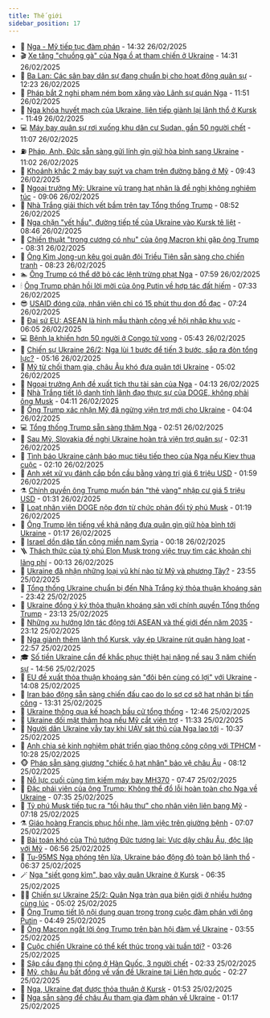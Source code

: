 ```yaml
---
title: Thế giới
sidebar_position: 17
---
```


<!-- dantri-the-gioi:START -->
- 🌋 [Nga - Mỹ tiếp tục đàm phán](https://dantri.com.vn/the-gioi/nga-my-tiep-tuc-dam-phan-20250226190045442.htm) - 14:32 26/02/2025
- 🎬 [Xe tăng &quot;chuồng gà&quot; của Nga ồ ạt tham chiến ở Ukraine](https://dantri.com.vn/the-gioi/xe-tang-chuong-ga-cua-nga-o-at-tham-chien-o-ukraine-20250226161848404.htm) - 14:31 26/02/2025
- 🧰 [Ba Lan: Các sân bay dân sự đang chuẩn bị cho hoạt động quân sự](https://dantri.com.vn/the-gioi/ba-lan-cac-san-bay-dan-su-dang-chuan-bi-cho-hoat-dong-quan-su-20250226173330741.htm) - 12:23 26/02/2025
- 🌋 [Pháp bắt 2 nghi phạm ném bom xăng vào Lãnh sự quán Nga](https://dantri.com.vn/the-gioi/phap-bat-2-nghi-pham-nem-bom-xang-vao-lanh-su-quan-nga-20250226183954148.htm) - 11:51 26/02/2025
- 🗽 [Nga khóa huyết mạch của Ukraine, liên tiếp giành lại lãnh thổ ở Kursk](https://dantri.com.vn/the-gioi/nga-khoa-huyet-mach-cua-ukraine-lien-tiep-gianh-lai-lanh-tho-o-kursk-20250226181552808.htm) - 11:49 26/02/2025
- 💻 [Máy bay quân sự rơi xuống khu dân cư Sudan, gần 50 người chết](https://dantri.com.vn/the-gioi/may-bay-quan-su-roi-xuong-khu-dan-cu-sudan-gan-50-nguoi-chet-20250226175619381.htm) - 11:07 26/02/2025
- ⛽️ [Pháp, Anh, Đức sẵn sàng gửi lính gìn giữ hòa bình sang Ukraine](https://dantri.com.vn/the-gioi/phap-anh-duc-san-sang-gui-linh-gin-giu-hoa-binh-sang-ukraine-20250226172250941.htm) - 11:02 26/02/2025
- 🤩 [Khoảnh khắc 2 máy bay suýt va chạm trên đường băng ở Mỹ](https://dantri.com.vn/the-gioi/khoanh-khac-2-may-bay-suyt-va-cham-tren-duong-bang-o-my-20250226153129011.htm) - 09:43 26/02/2025
- 🧐 [Ngoại trưởng Mỹ: Ukraine vũ trang hạt nhân là đề nghị không nghiêm túc](https://dantri.com.vn/the-gioi/ngoai-truong-my-ukraine-vu-trang-hat-nhan-la-de-nghi-khong-nghiem-tuc-20250226155053175.htm) - 09:06 26/02/2025
- 🎊 [Nhà Trắng giải thích vết bầm trên tay Tổng thống Trump](https://dantri.com.vn/the-gioi/nha-trang-giai-thich-vet-bam-tren-tay-tong-thong-trump-20250226153317342.htm) - 08:52 26/02/2025
- 📝 [Nga chặn &quot;yết hầu&quot;, đường tiếp tế của Ukraine vào Kursk tê liệt](https://dantri.com.vn/the-gioi/nga-chan-yet-hau-duong-tiep-te-cua-ukraine-vao-kursk-te-liet-20250226152730610.htm) - 08:46 26/02/2025
- 🤡 [Chiến thuật &quot;trong cương có nhu&quot; của ông Macron khi gặp ông Trump](https://dantri.com.vn/the-gioi/chien-thuat-trong-cuong-co-nhu-cua-ong-macron-khi-gap-ong-trump-20250226150238692.htm) - 08:31 26/02/2025
- 🥷 [Ông Kim Jong-un kêu gọi quân đội Triều Tiên sẵn sàng cho chiến tranh](https://dantri.com.vn/the-gioi/ong-kim-jong-un-keu-goi-quan-doi-trieu-tien-san-sang-cho-chien-tranh-20250226151236926.htm) - 08:23 26/02/2025
- 🏊 [Ông Trump có thể dỡ bỏ các lệnh trừng phạt Nga](https://dantri.com.vn/the-gioi/ong-trump-co-the-do-bo-cac-lenh-trung-phat-nga-20250226145727654.htm) - 07:59 26/02/2025
- 🕯 [Ông Trump phản hồi lời mời của ông Putin về hợp tác đất hiếm](https://dantri.com.vn/the-gioi/ong-trump-phan-hoi-loi-moi-cua-ong-putin-ve-hop-tac-dat-hiem-20250226142655722.htm) - 07:33 26/02/2025
- 😎 [USAID đóng cửa, nhân viên chỉ có 15 phút thu dọn đồ đạc](https://dantri.com.vn/the-gioi/usaid-dong-cua-nhan-vien-chi-co-15-phut-thu-don-do-dac-20250226141703533.htm) - 07:24 26/02/2025
- 🌈 [Đại sứ EU: ASEAN là hình mẫu thành công về hội nhập khu vực](https://dantri.com.vn/the-gioi/dai-su-eu-asean-la-hinh-mau-thanh-cong-ve-hoi-nhap-khu-vuc-20250226121534649.htm) - 06:05 26/02/2025
- 💻 [Bệnh lạ khiến hơn 50 người ở Congo tử vong](https://dantri.com.vn/the-gioi/benh-la-khien-hon-50-nguoi-o-congo-tu-vong-20250226122903740.htm) - 05:43 26/02/2025
- 🤖 [Chiến sự Ukraine 26/2: Nga lùi 1 bước để tiến 3 bước, sắp ra đòn tổng lực?](https://dantri.com.vn/the-gioi/chien-su-ukraine-262-nga-lui-1-buoc-de-tien-3-buoc-sap-ra-don-tong-luc-20250226111201264.htm) - 05:16 26/02/2025
- 🦏 [Mỹ từ chối tham gia, châu Âu khó đưa quân tới Ukraine](https://dantri.com.vn/the-gioi/my-tu-choi-tham-gia-chau-au-kho-dua-quan-toi-ukraine-20250226114834287.htm) - 05:02 26/02/2025
- 🌁 [Ngoại trưởng Anh đề xuất tịch thu tài sản của Nga](https://dantri.com.vn/the-gioi/ngoai-truong-anh-de-xuat-tich-thu-tai-san-cua-nga-20250226110753104.htm) - 04:13 26/02/2025
- 🐘 [Nhà Trắng tiết lộ danh tính lãnh đạo thực sự của DOGE, không phải ông Musk](https://dantri.com.vn/the-gioi/nha-trang-tiet-lo-danh-tinh-lanh-dao-thuc-su-cua-doge-khong-phai-ong-musk-20250226110008410.htm) - 04:11 26/02/2025
- 🥷 [Ông Trump xác nhận Mỹ đã ngừng viện trợ mới cho Ukraine](https://dantri.com.vn/the-gioi/ong-trump-xac-nhan-my-da-ngung-vien-tro-moi-cho-ukraine-20250226110411467.htm) - 04:04 26/02/2025
- 💻 [Tổng thống Trump sẵn sàng thăm Nga](https://dantri.com.vn/the-gioi/tong-thong-trump-san-sang-tham-nga-20250226075429493.htm) - 02:51 26/02/2025
- 🎡 [Sau Mỹ, Slovakia đề nghị Ukraine hoàn trả viện trợ quân sự](https://dantri.com.vn/the-gioi/sau-my-slovakia-de-nghi-ukraine-hoan-tra-vien-tro-quan-su-20250226092816370.htm) - 02:31 26/02/2025
- 🧰 [Tình báo Ukraine cảnh báo mục tiêu tiếp theo của Nga nếu Kiev thua cuộc](https://dantri.com.vn/the-gioi/tinh-bao-ukraine-canh-bao-muc-tieu-tiep-theo-cua-nga-neu-kiev-thua-cuoc-20250226085234303.htm) - 02:10 26/02/2025
- 🥸 [Anh xét xử vụ đánh cắp bồn cầu bằng vàng trị giá 6 triệu USD](https://dantri.com.vn/the-gioi/anh-xet-xu-vu-danh-cap-bon-cau-bang-vang-tri-gia-6-trieu-usd-20250226083437326.htm) - 01:59 26/02/2025
- ⚗️ [Chính quyền ông Trump muốn bán &quot;thẻ vàng&quot; nhập cư giá 5 triệu USD](https://dantri.com.vn/the-gioi/chinh-quyen-ong-trump-muon-ban-the-vang-nhap-cu-gia-5-trieu-usd-20250226074111720.htm) - 01:31 26/02/2025
- 🌮 [Loạt nhân viên DOGE nộp đơn từ chức phản đối tỷ phú Musk](https://dantri.com.vn/the-gioi/loat-nhan-vien-doge-nop-don-tu-chuc-phan-doi-ty-phu-musk-20250226074722761.htm) - 01:19 26/02/2025
- 🎃 [Ông Trump lên tiếng về khả năng đưa quân gìn giữ hòa bình tới Ukraine](https://dantri.com.vn/the-gioi/ong-trump-len-tieng-ve-kha-nang-dua-quan-gin-giu-hoa-binh-toi-ukraine-20250226072603755.htm) - 01:17 26/02/2025
- 💫 [Israel dồn dập tấn công miền nam Syria](https://dantri.com.vn/the-gioi/israel-don-dap-tan-cong-mien-nam-syria-20250226071520841.htm) - 00:18 26/02/2025
- 🪜 [Thách thức của tỷ phú Elon Musk trong việc truy tìm các khoản chi lãng phí](https://dantri.com.vn/the-gioi/thach-thuc-cua-ty-phu-elon-musk-trong-viec-truy-tim-cac-khoan-chi-lang-phi-20250225150833037.htm) - 00:13 26/02/2025
- 🌋 [Ukraine đã nhận những loại vũ khí nào từ Mỹ và phương Tây?](https://dantri.com.vn/the-gioi/ukraine-da-nhan-nhung-loai-vu-khi-nao-tu-my-va-phuong-tay-20250218214003347.htm) - 23:55 25/02/2025
- 🦏 [Tổng thống Ukraine chuẩn bị đến Nhà Trắng ký thỏa thuận khoáng sản](https://dantri.com.vn/the-gioi/tong-thong-ukraine-chuan-bi-den-nha-trang-ky-thoa-thuan-khoang-san-20250226063630249.htm) - 23:42 25/02/2025
- 👀 [Ukraine đồng ý ký thỏa thuận khoáng sản với chính quyền Tổng thống Trump](https://dantri.com.vn/the-gioi/ukraine-dong-y-ky-thoa-thuan-khoang-san-voi-chinh-quyen-tong-thong-trump-20250226055755585.htm) - 23:13 25/02/2025
- 🧰 [Những xu hướng lớn tác động tới ASEAN và thế giới đến năm 2035](https://dantri.com.vn/the-gioi/nhung-xu-huong-lon-tac-dong-toi-asean-va-the-gioi-den-nam-2035-20250226000140060.htm) - 23:12 25/02/2025
- 🚀 [Nga giành thêm lãnh thổ Kursk, vây ép Ukraine rút quân hàng loạt](https://dantri.com.vn/the-gioi/nga-gianh-them-lanh-tho-kursk-vay-ep-ukraine-rut-quan-hang-loat-20250226004434623.htm) - 22:57 25/02/2025
- 🎓 [Số tiền Ukraine cần để khắc phục thiệt hại nặng nề sau 3 năm chiến sự](https://dantri.com.vn/the-gioi/so-tien-ukraine-can-de-khac-phuc-thiet-hai-nang-ne-sau-3-nam-chien-su-20250225214212328.htm) - 14:56 25/02/2025
- 🥸 [EU đề xuất thỏa thuận khoáng sản &quot;đôi bên cùng có lợi&quot; với Ukraine](https://dantri.com.vn/the-gioi/eu-de-xuat-thoa-thuan-khoang-san-doi-ben-cung-co-loi-voi-ukraine-20250225205702629.htm) - 14:08 25/02/2025
- 🦅 [Iran báo động sẵn sàng chiến đấu cao do lo sợ cơ sở hạt nhân bị tấn công](https://dantri.com.vn/the-gioi/iran-bao-dong-san-sang-chien-dau-cao-do-lo-so-co-so-hat-nhan-bi-tan-cong-20250225201918620.htm) - 13:31 25/02/2025
- 🤭 [Ukraine thông qua kế hoạch bầu cử tổng thống](https://dantri.com.vn/the-gioi/ukraine-thong-qua-ke-hoach-bau-cu-tong-thong-20250225194012190.htm) - 12:46 25/02/2025
- 🤖 [Ukraine đối mặt thảm họa nếu Mỹ cắt viện trợ](https://dantri.com.vn/the-gioi/ukraine-doi-mat-tham-hoa-neu-my-cat-vien-tro-20250225175616293.htm) - 11:33 25/02/2025
- 🐲 [Người dân Ukraine vẫy tay khi UAV sát thủ của Nga lao tới](https://dantri.com.vn/the-gioi/nguoi-dan-ukraine-vay-tay-khi-uav-sat-thu-cua-nga-lao-toi-20250225143621597.htm) - 10:37 25/02/2025
- 🫣 [Anh chia sẻ kinh nghiệm phát triển giao thông công cộng với TPHCM](https://dantri.com.vn/the-gioi/anh-chia-se-kinh-nghiem-phat-trien-giao-thong-cong-cong-voi-tphcm-20250225170034427.htm) - 10:28 25/02/2025
- 🐵 [Pháp sẵn sàng giương &quot;chiếc ô hạt nhân&quot; bảo vệ châu Âu](https://dantri.com.vn/the-gioi/phap-san-sang-giuong-chiec-o-hat-nhan-bao-ve-chau-au-20250225143905771.htm) - 08:12 25/02/2025
- 🫶 [Nỗ lực cuối cùng tìm kiếm máy bay MH370](https://dantri.com.vn/the-gioi/no-luc-cuoi-cung-tim-kiem-may-bay-mh370-20250225144409970.htm) - 07:47 25/02/2025
- 💃 [Đặc phái viên của ông Trump: Không thể đổ lỗi hoàn toàn cho Nga về Ukraine](https://dantri.com.vn/the-gioi/dac-phai-vien-cua-ong-trump-khong-the-do-loi-hoan-toan-cho-nga-ve-ukraine-20250225141654419.htm) - 07:35 25/02/2025
- 💫 [Tỷ phú Musk tiếp tục ra &quot;tối hậu thư&quot; cho nhân viên liên bang Mỹ](https://dantri.com.vn/the-gioi/ty-phu-musk-tiep-tuc-ra-toi-hau-thu-cho-nhan-vien-lien-bang-my-20250225140855232.htm) - 07:18 25/02/2025
- ⚗️ [Giáo hoàng Francis phục hồi nhẹ, làm việc trên giường bệnh](https://dantri.com.vn/the-gioi/giao-hoang-francis-phuc-hoi-nhe-lam-viec-tren-giuong-benh-20250225140437056.htm) - 07:07 25/02/2025
- 🥷 [Bài toán khó của Thủ tướng Đức tương lai: Vực dậy châu Âu, độc lập với Mỹ](https://dantri.com.vn/the-gioi/bai-toan-kho-cua-thu-tuong-duc-tuong-lai-vuc-day-chau-au-doc-lap-voi-my-20250225124110622.htm) - 06:56 25/02/2025
- 🥸 [Tu-95MS Nga phóng tên lửa, Ukraine báo động đỏ toàn bộ lãnh thổ](https://dantri.com.vn/the-gioi/tu-95ms-nga-phong-ten-lua-ukraine-bao-dong-do-toan-bo-lanh-tho-20250225121924680.htm) - 06:37 25/02/2025
- 🪄 [Nga &quot;siết gọng kìm&quot;, bao vây quân Ukraine ở Kursk](https://dantri.com.vn/the-gioi/nga-siet-gong-kim-bao-vay-quan-ukraine-o-kursk-20250225131427079.htm) - 06:35 25/02/2025
- 🧑‍💻 [Chiến sự Ukraine 25/2: Quân Nga tràn qua biên giới ở nhiều hướng cùng lúc](https://dantri.com.vn/the-gioi/chien-su-ukraine-252-quan-nga-tran-qua-bien-gioi-o-nhieu-huong-cung-luc-20250225115052442.htm) - 05:02 25/02/2025
- 🤭 [Ông Trump tiết lộ nội dung quan trọng trong cuộc đàm phán với ông Putin](https://dantri.com.vn/the-gioi/ong-trump-tiet-lo-noi-dung-quan-trong-trong-cuoc-dam-phan-voi-ong-putin-20250225072448323.htm) - 04:49 25/02/2025
- 🗽 [Ông Macron ngắt lời ông Trump trên bàn hội đàm về Ukraine](https://dantri.com.vn/the-gioi/ong-macron-ngat-loi-ong-trump-tren-ban-hoi-dam-ve-ukraine-20250225101230468.htm) - 03:55 25/02/2025
- 🤖 [Cuộc chiến Ukraine có thể kết thúc trong vài tuần tới?](https://dantri.com.vn/the-gioi/cuoc-chien-ukraine-co-the-ket-thuc-trong-vai-tuan-toi-20250225101423091.htm) - 03:26 25/02/2025
- 🌈 [Sập cầu đang thi công ở Hàn Quốc, 3 người chết](https://dantri.com.vn/the-gioi/sap-cau-dang-thi-cong-o-han-quoc-3-nguoi-chet-20250225092744328.htm) - 02:33 25/02/2025
- 🤩 [Mỹ, châu Âu bất đồng về vấn đề Ukraine tại Liên hợp quốc](https://dantri.com.vn/the-gioi/my-chau-au-bat-dong-ve-van-de-ukraine-tai-lien-hop-quoc-20250225064532331.htm) - 02:27 25/02/2025
- 🤗 [Nga, Ukraine đạt được thỏa thuận ở Kursk](https://dantri.com.vn/the-gioi/nga-ukraine-dat-duoc-thoa-thuan-o-kursk-20250225084708224.htm) - 01:53 25/02/2025
- 🙉 [Nga sẵn sàng để châu Âu tham gia đàm phán về Ukraine](https://dantri.com.vn/the-gioi/nga-san-sang-de-chau-au-tham-gia-dam-phan-ve-ukraine-20250225081429324.htm) - 01:17 25/02/2025<!-- dantri-the-gioi:END -->
